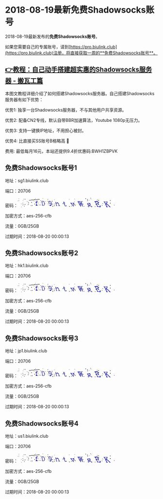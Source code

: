 # 2018-08-19最新**免费Shadowsocks账号**

2018-08-19最新发布的**免费Shadowsocks账号**。

如果您需要自己的专属账号，请到[https://pro.biulink.club](https://pro.biulink.club)注册，将直接获取一周的**免费Shadowsocks账号**。

## [👉教程：自己动手搭建超实惠的Shadowsocks服务器 - 搬瓦工篇](https://github.com/Biulink/ShadowsocksTutorials/blob/master/%E6%95%99%E6%82%A8%E8%87%AA%E5%B7%B1%E5%8A%A8%E6%89%8B%E6%90%AD%E5%BB%BA%E8%B6%85%E5%AE%9E%E6%83%A0%E7%9A%84Shadowsocks%E6%9C%8D%E5%8A%A1%E5%99%A8%20-%20%E6%90%AC%E7%93%A6%E5%B7%A5%E7%AF%87.md)
  
  本图文教程详细介绍了如何搭建Shadowsocks服务器。自己搭建Shadowsocks服务器有如下优势：

  优势1: 独享一台Shadowsocks服务器，不与其他用户共享资源。

  优势2: 配备CN2专线，默认自带BBR加速算法，Youtube 1080p无压力。

  优势3: 支持一键换IP地址，不用担心被封。

  优势4: 比直接买SS账号B格略高 🙂

  费用: 最低每月16元，本站还提供9.4折优惠码:BWH1ZBPVK  
## 免费Shadowsocks账号1

地址：sg1.biulink.club

端口：20706

密码：![免费Shadowsocks账号密码](../password/ff07fd65-81bc-42a7-83f5-c024542386c0.jpg)

加密方式：aes-256-cfb

流量：0GB/25GB

过期时间：2018-08-20 00:00:13

## 免费Shadowsocks账号2

地址：hk1.biulink.club

端口：20706

密码：![免费Shadowsocks账号密码](../password/ff07fd65-81bc-42a7-83f5-c024542386c0.jpg)

加密方式：aes-256-cfb

流量：0GB/25GB

过期时间：2018-08-20 00:00:13

## 免费Shadowsocks账号3

地址：jp1.biulink.club

端口：20706

密码：![免费Shadowsocks账号密码](../password/ff07fd65-81bc-42a7-83f5-c024542386c0.jpg)

加密方式：aes-256-cfb

流量：0GB/25GB

过期时间：2018-08-20 00:00:13

## 免费Shadowsocks账号4

地址：us1.biulink.club

端口：20706

密码：![免费Shadowsocks账号密码](../password/ff07fd65-81bc-42a7-83f5-c024542386c0.jpg)

加密方式：aes-256-cfb

流量：0GB/25GB

过期时间：2018-08-20 00:00:13

